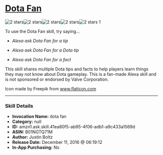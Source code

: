 # [Dota Fan](http://alexa.amazon.com/#skills/amzn1.ask.skill.41ea80f5-ab95-4f06-adb1-a9c433a1569d)
![2 stars](../../images/ic_star_black_18dp_1x.png)![2 stars](../../images/ic_star_black_18dp_1x.png)![2 stars](../../images/ic_star_border_black_18dp_1x.png)![2 stars](../../images/ic_star_border_black_18dp_1x.png)![2 stars](../../images/ic_star_border_black_18dp_1x.png) 1

To use the Dota Fan skill, try saying...

* *Alexa ask Dota Fan for a tip*

* *Alexa ask Dota Fan for a Dota tip*

* *Alexa ask Dota Fan for a fact*

This skill shares multiple Dota tips and facts to help players learn things they may not know about Dota gameplay. This is a fan-made Alexa skill and is not sponsored or endorsed by Valve Corporation.

Icon made by Freepik from www.flaticon.com

***

### Skill Details

* **Invocation Name:** dota fan
* **Category:** null
* **ID:** amzn1.ask.skill.41ea80f5-ab95-4f06-adb1-a9c433a1569d
* **ASIN:** B01NGTQ71M
* **Author:** Justin Boltz
* **Release Date:** December 11, 2016 @ 06:19:12
* **In-App Purchasing:** No
